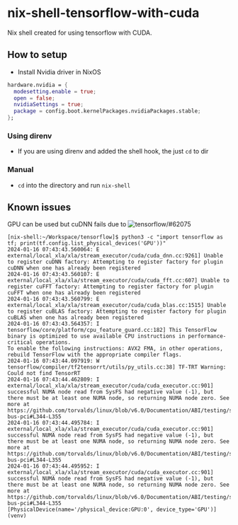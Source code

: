 # nix-shell-tensorflow-with-cuda

Nix shell created for using tensorflow with CUDA.

## How to setup

- Install Nvidia driver in NixOS

```nix
hardware.nvidia = {
  modesetting.enable = true;
  open = false;
  nvidiaSettings = true;
  package = config.boot.kernelPackages.nvidiaPackages.stable;
};
```

### Using direnv

- If you are using direnv and added the shell hook, the just `cd` to dir

### Manual

- `cd` into the directory and run `nix-shell`

## Known issues

GPU can be used but cuDNN fails due to ![tensorflow/#62075](https://github.com/tensorflow/tensorflow/issues/62075)

```text
[nix-shell:~/Workspace/tensorflow]$ python3 -c "import tensorflow as tf; print(tf.config.list_physical_devices('GPU'))"
2024-01-16 07:43:43.560064: E external/local_xla/xla/stream_executor/cuda/cuda_dnn.cc:9261] Unable to register cuDNN factory: Attempting to register factory for plugin cuDNN when one has already been registered
2024-01-16 07:43:43.560107: E external/local_xla/xla/stream_executor/cuda/cuda_fft.cc:607] Unable to register cuFFT factory: Attempting to register factory for plugin cuFFT when one has already been registered
2024-01-16 07:43:43.560799: E external/local_xla/xla/stream_executor/cuda/cuda_blas.cc:1515] Unable to register cuBLAS factory: Attempting to register factory for plugin cuBLAS when one has already been registered
2024-01-16 07:43:43.564357: I tensorflow/core/platform/cpu_feature_guard.cc:182] This TensorFlow binary is optimized to use available CPU instructions in performance-critical operations.
To enable the following instructions: AVX2 FMA, in other operations, rebuild TensorFlow with the appropriate compiler flags.
2024-01-16 07:43:44.097919: W tensorflow/compiler/tf2tensorrt/utils/py_utils.cc:38] TF-TRT Warning: Could not find TensorRT
2024-01-16 07:43:44.462809: I external/local_xla/xla/stream_executor/cuda/cuda_executor.cc:901] successful NUMA node read from SysFS had negative value (-1), but there must be at least one NUMA node, so returning NUMA node zero. See more at https://github.com/torvalds/linux/blob/v6.0/Documentation/ABI/testing/sysfs-bus-pci#L344-L355
2024-01-16 07:43:44.495784: I external/local_xla/xla/stream_executor/cuda/cuda_executor.cc:901] successful NUMA node read from SysFS had negative value (-1), but there must be at least one NUMA node, so returning NUMA node zero. See more at https://github.com/torvalds/linux/blob/v6.0/Documentation/ABI/testing/sysfs-bus-pci#L344-L355
2024-01-16 07:43:44.495952: I external/local_xla/xla/stream_executor/cuda/cuda_executor.cc:901] successful NUMA node read from SysFS had negative value (-1), but there must be at least one NUMA node, so returning NUMA node zero. See more at https://github.com/torvalds/linux/blob/v6.0/Documentation/ABI/testing/sysfs-bus-pci#L344-L355
[PhysicalDevice(name='/physical_device:GPU:0', device_type='GPU')]
(venv)
```
